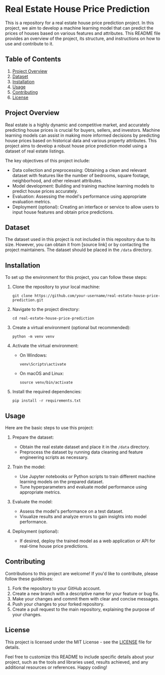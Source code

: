 # Real Estate House Price Prediction

This is a repository for a real estate house price prediction project. In this project, we aim to develop a machine learning model that can predict the prices of houses based on various features and attributes. This README file provides an overview of the project, its structure, and instructions on how to use and contribute to it.

## Table of Contents

1. [Project Overview](#project-overview)
2. [Dataset](#dataset)
3. [Installation](#installation)
4. [Usage](#usage)
5. [Contributing](#contributing)
6. [License](#license)

## Project Overview

Real estate is a highly dynamic and competitive market, and accurately predicting house prices is crucial for buyers, sellers, and investors. Machine learning models can assist in making more informed decisions by predicting house prices based on historical data and various property attributes. This project aims to develop a robust house price prediction model using a dataset of real estate listings.

The key objectives of this project include:
- Data collection and preprocessing: Obtaining a clean and relevant dataset with features like the number of bedrooms, square footage, neighborhood, and other relevant attributes.
- Model development: Building and training machine learning models to predict house prices accurately.
- Evaluation: Assessing the model's performance using appropriate evaluation metrics.
- Deployment (optional): Creating an interface or service to allow users to input house features and obtain price predictions.

## Dataset

The dataset used in this project is not included in this repository due to its size. However, you can obtain it from [source link] or by contacting the project maintainers. The dataset should be placed in the `/data` directory.

## Installation

To set up the environment for this project, you can follow these steps:

1. Clone the repository to your local machine:

   ```
   git clone https://github.com/your-username/real-estate-house-price-prediction.git
   ```

2. Navigate to the project directory:

   ```
   cd real-estate-house-price-prediction
   ```

3. Create a virtual environment (optional but recommended):

   ```
   python -m venv venv
   ```

4. Activate the virtual environment:

   - On Windows:

     ```
     venv\Scripts\activate
     ```

   - On macOS and Linux:

     ```
     source venv/bin/activate
     ```

5. Install the required dependencies:

   ```
   pip install -r requirements.txt
   ```

## Usage

Here are the basic steps to use this project:

1. Prepare the dataset:
   - Obtain the real estate dataset and place it in the `/data` directory.
   - Preprocess the dataset by running data cleaning and feature engineering scripts as necessary.

2. Train the model:
   - Use Jupyter notebooks or Python scripts to train different machine learning models on the prepared dataset.
   - Tune hyperparameters and evaluate model performance using appropriate metrics.

3. Evaluate the model:
   - Assess the model's performance on a test dataset.
   - Visualize results and analyze errors to gain insights into model performance.

4. Deployment (optional):
   - If desired, deploy the trained model as a web application or API for real-time house price predictions.

## Contributing

Contributions to this project are welcome! If you'd like to contribute, please follow these guidelines:

1. Fork the repository to your GitHub account.
2. Create a new branch with a descriptive name for your feature or bug fix.
3. Make your changes and commit them with clear and concise messages.
4. Push your changes to your forked repository.
5. Create a pull request to the main repository, explaining the purpose of your changes.

## License

This project is licensed under the MIT License - see the [LICENSE](LICENSE) file for details.

Feel free to customize this README to include specific details about your project, such as the tools and libraries used, results achieved, and any additional resources or references. Happy coding!

